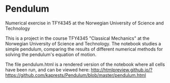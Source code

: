 # Pendulum
Numerical exercise in TFY4345 at the Norwegian University of Science and Technology

This is a project in the course TFY4345 "Classical Mechanics" at the Norwegian University of Science and Technology. The notebook studies a simple pendulum, comparing the results of different numerical methods for solving the pendulum's equation of motion.

The file pendulum.html is a rendered version of the notebook where all cells have been run, and can be viewed here:
http://htmlpreview.github.io/?https://github.com/kaprests/Pendulum/blob/master/pendulum.html
